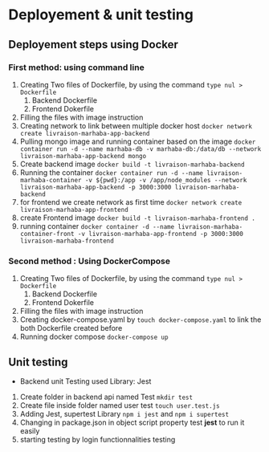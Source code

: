 # Deployement & unit testing 
## Deployement steps using Docker

### First method: using command line

1. Creating Two files of Dockerfile, by using the command `type nul > Dockerfile`
   1. Backend Dockerfile
   2. Frontend Dokerfile
2. Filling the files with image instruction
3. Creating network to link between multiple docker host `docker network create livraison-marhaba-app-backend`
4. Pulling mongo image and running container based on the image `docker container run -d --name marhaba-db -v marhaba-db:/data/db --network livraison-marhaba-app-backend mongo`
5. Create backend image `docker build -t livraison-marhaba-backend`
6. Running the container `docker container run -d --name livraison-marhaba-container -v ${pwd}:/app -v /app/node_modules --network livraison-marhaba-app-backend -p 3000:3000 livraison-marhaba-backend`
7. for frontend we create network as first time `docker network create livraison-marhaba-app-frontend`
8. create Frontend image `docker build -t livraison-marhaba-frontend .`
9.  running container `docker container -d --name livraison-marhaba-container-front -v livraison-marhaba-app-frontend -p 3000:3000 livraison-marhaba-frontend`

### Second method : Using DockerCompose

1. Creating Two files of Dockerfile, by using the command `type nul > Dockerfile`
   1. Backend Dockerfile
   2. Frontend Dokerfile
2. Filling the files with image instruction
3. Creating docker-compose.yaml by `touch docker-compose.yaml` to link the both Dockerfile created before
4.  Running docker compose `docker-compose up`

## Unit testing

* Backend unit Testing used Library: Jest
1. Create folder in backend api named Test `mkdir test`
2. Create file inside folder named user test `touch user.test.js`
3. Adding Jest, supertest Library `npm i jest` and `npm i supertest`
4. Changing in package.json in object script property test **jest** to run it easily
5. starting testing by login functionnalities testing
